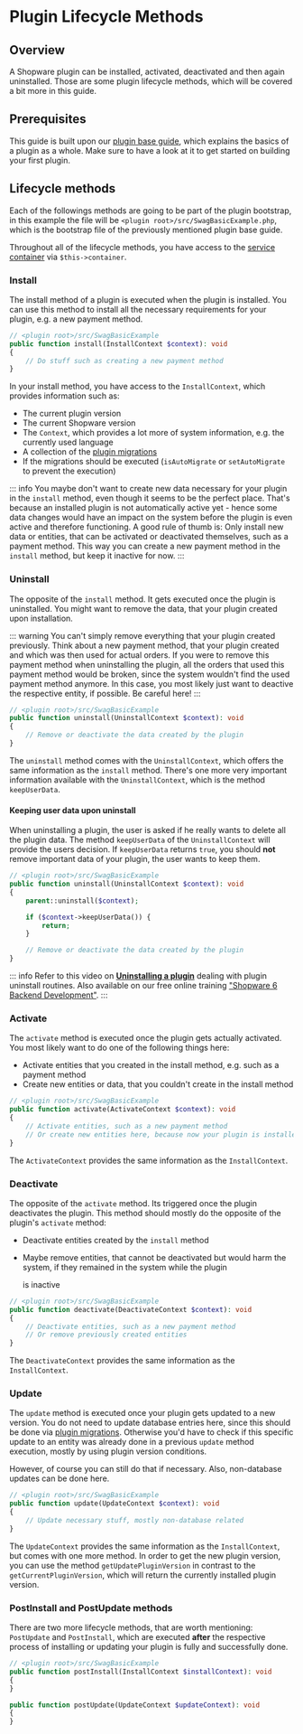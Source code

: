 # Plugin Lifecycle Methods

## Overview

A Shopware plugin can be installed, activated, deactivated and then again uninstalled. Those are some plugin lifecycle methods, which will be covered a bit more in this guide.

## Prerequisites

This guide is built upon our [plugin base guide](../plugin-base-guide), which explains the basics of a plugin as a whole. Make sure to have a look at it to get started on building your first plugin.

## Lifecycle methods

Each of the followings methods are going to be part of the plugin bootstrap, in this example the file will be `<plugin root>/src/SwagBasicExample.php`, which is the bootstrap file of the previously mentioned plugin base guide.

Throughout all of the lifecycle methods, you have access to the [service container](dependency-injection) via `$this->container`.

### Install

The install method of a plugin is executed when the plugin is installed. You can use this method to install all the necessary requirements for your plugin, e.g. a new payment method.

```php
// <plugin root>/src/SwagBasicExample
public function install(InstallContext $context): void
{
    // Do stuff such as creating a new payment method
}
```

In your install method, you have access to the `InstallContext`, which provides information such as:

* The current plugin version
* The current Shopware version
* The `Context`, which provides a lot more of system information, e.g. the currently used language
* A collection of the [plugin migrations](database-migrations)
* If the migrations should be executed \(`isAutoMigrate` or `setAutoMigrate` to prevent the execution\)

::: info
You maybe don't want to create new data necessary for your plugin in the `install` method, even though it seems to be the perfect place. That's because an installed plugin is not automatically active yet - hence some data changes would have an impact on the system before the plugin is even active and therefore functioning. A good rule of thumb is: Only install new data or entities, that can be activated or deactivated themselves, such as a payment method. This way you can create a new payment method in the `install` method, but keep it inactive for now.
:::

### Uninstall

The opposite of the `install` method. It gets executed once the plugin is uninstalled. You might want to remove the data, that your plugin created upon installation.

::: warning
You can't simply remove everything that your plugin created previously. Think about a new payment method, that your plugin created and which was then used for actual orders. If you were to remove this payment method when uninstalling the plugin, all the orders that used this payment method would be broken, since the system wouldn't find the used payment method anymore. In this case, you most likely just want to deactive the respective entity, if possible. Be careful here!
:::

```php
// <plugin root>/src/SwagBasicExample
public function uninstall(UninstallContext $context): void
{
    // Remove or deactivate the data created by the plugin
}
```

The `uninstall` method comes with the `UninstallContext`, which offers the same information as the `install` method. There's one more very important information available with the `UninstallContext`, which is the method `keepUserData`.

#### Keeping user data upon uninstall

When uninstalling a plugin, the user is asked if he really wants to delete all the plugin data. The method `keepUserData` of the `UninstallContext` will provide the users decision. If `keepUserData` returns `true`, you should **not** remove important data of your plugin, the user wants to keep them.

```php
// <plugin root>/src/SwagBasicExample
public function uninstall(UninstallContext $context): void
{
    parent::uninstall($context);

    if ($context->keepUserData()) {
        return;
    }

    // Remove or deactivate the data created by the plugin
}
```

::: info
Refer to this video on **[Uninstalling a plugin](https://www.youtube.com/watch?v=v9OXrUJzC1I)** dealing with plugin uninstall routines. Also available on our free online training ["Shopware 6 Backend Development"](https://academy.shopware.com/courses/shopware-6-backend-development-with-jisse-reitsma).
:::

### Activate

The `activate` method is executed once the plugin gets actually activated. You most likely want to do one of the following things here:

* Activate entities that you created in the install method, e.g. such as a payment method
* Create new entities or data, that you couldn't create in the install method

```php
// <plugin root>/src/SwagBasicExample
public function activate(ActivateContext $context): void
{
    // Activate entities, such as a new payment method
    // Or create new entities here, because now your plugin is installed and active for sure
}
```

The `ActivateContext` provides the same information as the `InstallContext`.

### Deactivate

The opposite of the `activate` method. Its triggered once the plugin deactivates the plugin. This method should mostly do the opposite of the plugin's `activate` method:

* Deactivate entities created by the `install` method
* Maybe remove entities, that cannot be deactivated but would harm the system, if they remained in the system while the plugin

  is inactive

```php
// <plugin root>/src/SwagBasicExample
public function deactivate(DeactivateContext $context): void
{
    // Deactivate entities, such as a new payment method
    // Or remove previously created entities
}
```

The `DeactivateContext` provides the same information as the `InstallContext`.

### Update

The `update` method is executed once your plugin gets updated to a new version. You do not need to update database entries here, since this should be done via [plugin migrations](database-migrations). Otherwise you'd have to check if this specific update to an entity was already done in a previous `update` method execution, mostly by using plugin version conditions.

However, of course you can still do that if necessary. Also, non-database updates can be done here.

```php
// <plugin root>/src/SwagBasicExample
public function update(UpdateContext $context): void
{
    // Update necessary stuff, mostly non-database related
}
```

The `UpdateContext` provides the same information as the `InstallContext`, but comes with one more method. In order to get the new plugin version, you can use the method `getUpdatePluginVersion` in contrast to the `getCurrentPluginVersion`, which will return the currently installed plugin version.

### PostInstall and PostUpdate methods

There are two more lifecycle methods, that are worth mentioning: `PostUpdate` and `PostInstall`, which are executed **after** the respective process of installing or updating your plugin is fully and successfully done.

```php
// <plugin root>/src/SwagBasicExample
public function postInstall(InstallContext $installContext): void
{
}

public function postUpdate(UpdateContext $updateContext): void
{
}
```
